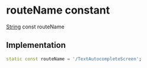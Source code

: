 


# routeName constant






[String](https://api.flutter.dev/flutter/dart-core/String-class.html) const routeName
  







## Implementation

```dart
static const routeName = '/TextAutocompleteScreen';


```







